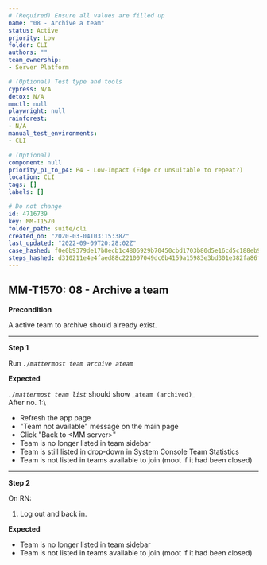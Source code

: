 ```yaml
---
# (Required) Ensure all values are filled up
name: "08 - Archive a team"
status: Active
priority: Low
folder: CLI
authors: ""
team_ownership: 
- Server Platform

# (Optional) Test type and tools
cypress: N/A
detox: N/A
mmctl: null
playwright: null
rainforest: 
- N/A
manual_test_environments: 
- CLI

# (Optional)
component: null
priority_p1_to_p4: P4 - Low-Impact (Edge or unsuitable to repeat?)
location: CLI
tags: []
labels: []

# Do not change
id: 4716739
key: MM-T1570
folder_path: suite/cli
created_on: "2020-03-04T03:15:38Z"
last_updated: "2022-09-09T20:28:02Z"
case_hashed: f0e0b9379de17b8ecb1c4806929b70450cbd1703b80d5e16cd5c188eb98994ebfcaa4b1f36b47b733eade6477067b6c2
steps_hashed: d310211e4e4faed88c221007049dc0b4159a15983e3bd301e382fa86f683ce6b42cfd3587b5d00b2d6eb28b1dcea60cf
---
```


## MM-T1570: 08 - Archive a team

**Precondition**

A active team to archive should already exist.

---

**Step 1**

Run _`./mattermost team archive ateam`_

**Expected**

_`./mattermost team list`_ should show \_`ateam (archived)`\_\
After no. 1:\\

- Refresh the app page
- "Team not available" message on the main page
- Click "Back to \<MM server>"
- Team is no longer listed in team sidebar
- Team is still listed in drop-down in System Console Team Statistics
- Team is not listed in teams available to join (moot if it had been closed)

---

**Step 2**

On RN:

1. Log out and back in.

**Expected**

- Team is no longer listed in team sidebar
- Team is not listed in teams available to join (moot if it had been closed)
